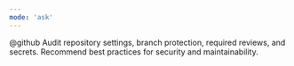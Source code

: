 ```yaml
---
mode: 'ask'
---
```

@github Audit repository settings, branch protection, required reviews, and secrets. Recommend best practices for security and maintainability.